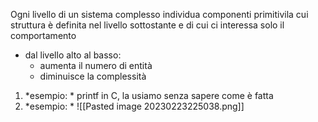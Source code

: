 Ogni livello di un sistema complesso individua componenti primitivila cui struttura è definita nel livello sottostante e di cui ci interessa solo il comportamento

- dal livello alto al basso:
	- aumenta il numero di entità
	- diminuisce la complessità

1. *esempio: *
	printf in C, la usiamo senza sapere come è fatta
2. *esempio: *
	![[Pasted image 20230223225038.png]]